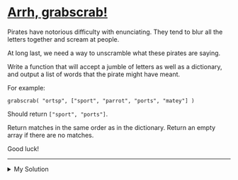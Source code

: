 # [Arrh, grabscrab!](https://www.codewars.com/kata/52b305bec65ea40fe90007a7)

Pirates have notorious difficulty with enunciating. They tend to blur all the letters together and scream at people.

At long last, we need a way to unscramble what these pirates are saying.

Write a function that will accept a jumble of letters as well as a dictionary, and output a list of words that the
pirate might have meant.

For example:

    grabscrab( "ortsp", ["sport", "parrot", "ports", "matey"] )

Should return `["sport", "ports"]`.

Return matches in the same order as in the dictionary. Return an empty array if there are no matches.

Good luck!

---

<details><summary>My Solution</summary>

```js
function grabscrab(anagram, dictionary) {
  anagram = anagram.split("").sort().join("");
  return dictionary.filter((v) => {
    return v.split("").sort().join("") === anagram;
  });
}
```

</details>
